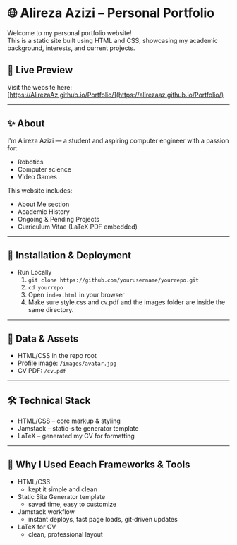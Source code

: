 # 🌐 Alireza Azizi – Personal Portfolio

Welcome to my personal portfolio website!  
This is a static site built using HTML and CSS, showcasing my academic background, interests, and current projects.

## 📄 Live Preview

Visit the website here:  
[https://AlirezaAz.github.io/Portfolio/](https://alirezaaz.github.io/Portfolio/)


---

## ✨ About

I'm Alireza Azizi — a student and aspiring computer engineer with a passion for:

- Robotics 
- Computer science 
- VIdeo Games

This website includes:

- About Me section
- Academic History
- Ongoing & Pending Projects
- Curriculum Vitae (LaTeX PDF embedded)

---

## 🚀 Installation & Deployment

- Run Locally  
  1. `git clone https://github.com/yourusername/yourrepo.git`  
  2. `cd yourrepo`  
  3. Open `index.html` in your browser
  4. Make sure style.css and cv.pdf and the images folder are inside the same directory.

---

## 📂 Data & Assets

- HTML/CSS in the repo root  
- Profile image: `/images/avatar.jpg`  
- CV PDF: `/cv.pdf`  

---

## 🛠️ Technical Stack

- HTML/CSS – core markup & styling  
- Jamstack – static-site generator template 
- LaTeX – generated my CV for formatting  

---

## 🔧 Why I Used Eeach Frameworks & Tools

- HTML/CSS
  - kept it simple and clean 
- Static Site Generator template
  - saved time, easy to customize  
- Jamstack workflow
  - instant deploys, fast page loads, git‑driven updates  
- LaTeX for CV
  - clean, professional layout 
